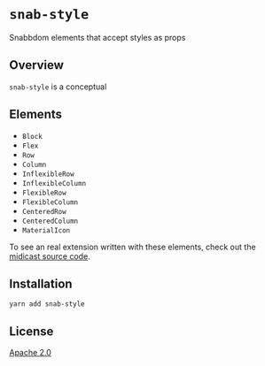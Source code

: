 # `snab-style` #

Snabbdom elements that accept styles as props

## Overview ##

`snab-style` is a conceptual

## Elements ##

- `Block`
- `Flex`
- `Row`
- `Column`
- `InflexibleRow`
- `InflexibleColumn`
- `FlexibleRow`
- `FlexibleColumn`
- `CenteredRow`
- `CenteredColumn`
- `MaterialIcon`

To see an real extension written with these elements, check out the [midicast source code](https://github.com/appsforartists/midicast/tree/develop/packages/main/).

## Installation ##

```
yarn add snab-style
```

## License ##

[Apache 2.0](http://www.apache.org/licenses/LICENSE-2.0)
